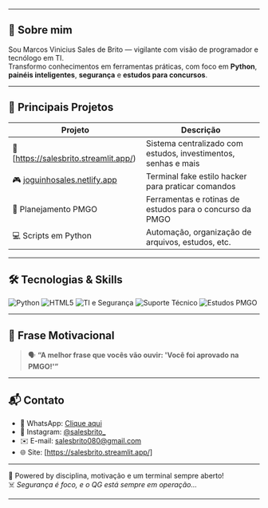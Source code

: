 
---

## 📌 Sobre mim

Sou Marcos Vinicius Sales de Brito — vigilante com visão de programador e tecnólogo em TI.  
Transformo conhecimentos em ferramentas práticas, com foco em **Python**, **painéis inteligentes**, **segurança** e **estudos para concursos**.

---

## 🚀 Principais Projetos

| Projeto | Descrição |
|--------|-----------|
| 🔗 [https://salesbrito.streamlit.app/) | Sistema centralizado com estudos, investimentos, senhas e mais |
| 🎮 [joguinhosales.netlify.app](https://joguinhosales.netlify.app) | Terminal fake estilo hacker para praticar comandos |
| 🧠 Planejamento PMGO | Ferramentas e rotinas de estudos para o concurso da PMGO |
| 💻 Scripts em Python | Automação, organização de arquivos, estudos, etc. |

---

## 🛠️ Tecnologias & Skills

![Python](https://img.shields.io/badge/Python-3776AB?style=for-the-badge&logo=python&logoColor=white)
![HTML5](https://img.shields.io/badge/HTML5-E34F26?style=for-the-badge&logo=html5&logoColor=white)
![TI e Segurança](https://img.shields.io/badge/TI%20%2F%20Seguran%C3%A7a-000000?style=for-the-badge&logo=hackthebox&logoColor=white)
![Suporte Técnico](https://img.shields.io/badge/Suporte_Técnico-007ACC?style=for-the-badge)
![Estudos PMGO](https://img.shields.io/badge/PMGO%20Study%20Mode-FFD700?style=for-the-badge)

---

## 🧭 Frase Motivacional

> 🗣️ **“A melhor frase que vocês vão ouvir: 'Você foi aprovado na PMGO!'”**

---

## 📬 Contato

- 📱 WhatsApp: [Clique aqui](https://wa.me/5561996918191)
- 📸 Instagram: [@salesbrito_](https://instagram.com/salesbrito_)
- ✉️ E-mail: salesbrito080@gmail.com
- 🌐 Site: [https://salesbrito.streamlit.app/]

---

🧠 Powered by disciplina, motivação e um terminal sempre aberto!  
☠️ *Segurança é foco, e o QG está sempre em operação...*

---



